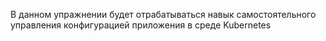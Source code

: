 В данном упражнении будет отрабатываться навык самостоятельного управления конфигурацией приложения в среде Kubernetes